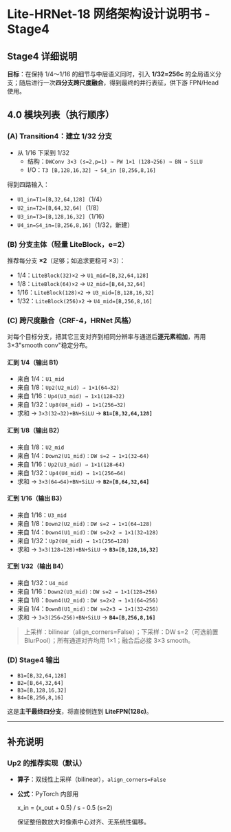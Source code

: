 # Lite-HRNet-18 网络架构设计说明书 - Stage4

## Stage4 详细说明

**目标**：在保持 1/4～1/16 的细节与中层语义同时，引入 **1/32=256c** 的全局语义分支；随后进行一次**四分支跨尺度融合**，得到最终的并行表征，供下游 FPN/Head 使用。

## 4.0 模块列表（执行顺序）

### (A) Transition4：建立 1/32 分支

- 从 1/16 下采到 1/32
  - 结构：`DWConv 3×3 (s=2,p=1) → PW 1×1 (128→256) → BN → SiLU`
  - I/O：`T3 [B,128,16,32] → S4_in [B,256,8,16]`

得到四路输入：
- `U1_in=T1=[B,32,64,128]`（1/4）
- `U2_in=T2=[B,64,32,64]`（1/8）
- `U3_in=T3=[B,128,16,32]`（1/16）
- `U4_in=S4_in=[B,256,8,16]`（1/32，新建）

### (B) 分支主体（轻量 LiteBlock，e=2）

推荐每分支 **×2**（足够；如追求更稳可 ×3）：

- 1/4：`LiteBlock(32)×2` → `U1_mid=[B,32,64,128]`
- 1/8：`LiteBlock(64)×2` → `U2_mid=[B,64,32,64]`
- 1/16：`LiteBlock(128)×2` → `U3_mid=[B,128,16,32]`
- 1/32：`LiteBlock(256)×2` → `U4_mid=[B,256,8,16]`

### (C) 跨尺度融合（CRF-4，HRNet 风格）

对每个目标分支，把其它三支对齐到相同分辨率与通道后**逐元素相加**，再用 3×3"smooth conv"稳定分布。

#### 汇到 1/4（输出 B1）
- 来自 1/4：`U1_mid`
- 来自 1/8：`Up2(U2_mid) → 1×1(64→32)`
- 来自 1/16：`Up4(U3_mid) → 1×1(128→32)`
- 来自 1/32：`Up8(U4_mid) → 1×1(256→32)`
- 求和 → `3×3(32→32)+BN+SiLU` → **`B1=[B,32,64,128]`**

#### 汇到 1/8（输出 B2）
- 来自 1/8：`U2_mid`
- 来自 1/4：`Down2(U1_mid)：DW s=2 → 1×1(32→64)`
- 来自 1/16：`Up2(U3_mid) → 1×1(128→64)`
- 来自 1/32：`Up4(U4_mid) → 1×1(256→64)`
- 求和 → `3×3(64→64)+BN+SiLU` → **`B2=[B,64,32,64]`**

#### 汇到 1/16（输出 B3）
- 来自 1/16：`U3_mid`
- 来自 1/8：`Down2(U2_mid)：DW s=2 → 1×1(64→128)`
- 来自 1/4：`Down4(U1_mid)：DW s=2×2 → 1×1(32→128)`
- 来自 1/32：`Up2(U4_mid) → 1×1(256→128)`
- 求和 → `3×3(128→128)+BN+SiLU` → **`B3=[B,128,16,32]`**

#### 汇到 1/32（输出 B4）
- 来自 1/32：`U4_mid`
- 来自 1/16：`Down2(U3_mid)：DW s=2 → 1×1(128→256)`
- 来自 1/8：`Down4(U2_mid)：DW s=2×2 → 1×1(64→256)`
- 来自 1/4：`Down8(U1_mid)：DW s=2×3 → 1×1(32→256)`
- 求和 → `3×3(256→256)+BN+SiLU` → **`B4=[B,256,8,16]`**

> 上采样：bilinear（align_corners=False）；下采样：DW s=2（可选前置 BlurPool）；所有通道对齐均用 1×1；融合后必接 3×3 smooth。

### (D) Stage4 输出

- `B1=[B,32,64,128]`
- `B2=[B,64,32,64]`
- `B3=[B,128,16,32]`
- `B4=[B,256,8,16]`

这是**主干最终四分支**，将直接侧连到 **LiteFPN(128c)**。

---

## 补充说明

### Up2 的推荐实现（默认）

- **算子**：双线性上采样（bilinear），`align_corners=False`
- **公式**：PyTorch 内部用
  
  x_in = (x_out + 0.5) / s - 0.5  (s=2)
  
  保证整倍数放大时像素中心对齐、无系统性偏移。